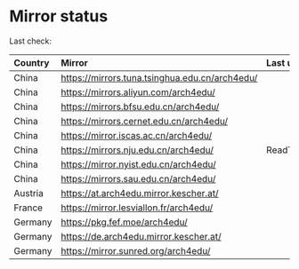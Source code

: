 <script src="./time.js"></script>
# Mirror status
Last check: <script type="text/javascript">localize(1711318657.9263296);</script>

|Country|Mirror|Last update|
|:------|:-----|:----------|
|China|https://mirrors.tuna.tsinghua.edu.cn/arch4edu/|<script type="text/javascript">localize(1711305077);</script>|
|China|https://mirrors.aliyun.com/arch4edu/|<script type="text/javascript">localize(1711261770);</script>|
|China|https://mirrors.bfsu.edu.cn/arch4edu/|<script type="text/javascript">localize(1711261770);</script>|
|China|https://mirrors.cernet.edu.cn/arch4edu/|<script type="text/javascript">localize(1711261770);</script>|
|China|https://mirror.iscas.ac.cn/arch4edu/|<script type="text/javascript">localize(1711261770);</script>|
|China|https://mirrors.nju.edu.cn/arch4edu/|ReadTimeout|
|China|https://mirror.nyist.edu.cn/arch4edu/|<script type="text/javascript">localize(1711305077);</script>|
|China|https://mirrors.sau.edu.cn/arch4edu/|<script type="text/javascript">localize(1711305077);</script>|
|Austria|https://at.arch4edu.mirror.kescher.at/|<script type="text/javascript">localize(1711305077);</script>|
|France|https://mirror.lesviallon.fr/arch4edu/|<script type="text/javascript">localize(1711261770);</script>|
|Germany|https://pkg.fef.moe/arch4edu/|<script type="text/javascript">localize(1711305077);</script>|
|Germany|https://de.arch4edu.mirror.kescher.at/|<script type="text/javascript">localize(1711305077);</script>|
|Germany|https://mirror.sunred.org/arch4edu/|<script type="text/javascript">localize(1711305077);</script>|

<script src="./tablefilter/tablefilter.js"></script>
<script src="./table.js"></script>